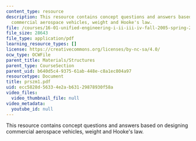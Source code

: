 ```yaml
---
content_type: resource
description: This resource contains concept questions and answers based on designing
  commercial aerospace vehicles, weight and Hooke's law.
file: /courses/16-01-unified-engineering-i-ii-iii-iv-fall-2005-spring-2006/ecc5828d56334e2ab63129878930f58a_prszm1.pdf
file_size: 28643
file_type: application/pdf
learning_resource_types: []
license: https://creativecommons.org/licenses/by-nc-sa/4.0/
ocw_type: OCWFile
parent_title: Materials/Structures
parent_type: CourseSection
parent_uid: b640d5c4-9375-61ab-448e-c8a1ec804a97
resourcetype: Document
title: prszm1.pdf
uid: ecc5828d-5633-4e2a-b631-29878930f58a
video_files:
  video_thumbnail_file: null
video_metadata:
  youtube_id: null
---
```

This resource contains concept questions and answers based on designing commercial aerospace vehicles, weight and Hooke's law.